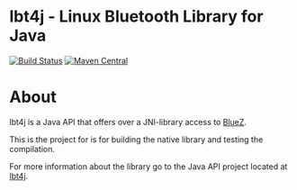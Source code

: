 lbt4j - Linux Bluetooth Library for Java
========================================

[![Build Status](https://travis-ci.org/olir/lbt4j-lib.png)](https://travis-ci.org/olir/lbt4j-lib/builds)
[![Maven Central](https://maven-badges.herokuapp.com/maven-central/de.serviceflow/lbt4j-lib/badge.png)](https://maven-badges.herokuapp.com/maven-central/de.serviceflow/lbt4j-lib)

# About

lbt4j is a Java API that offers over a JNI-library access to [BlueZ](http://www.bluez.org/).

This is the project for is for building the native library and testing the compilation. 

For more information about the library go to the Java API project located at [lbt4j](https://github.com/olir/lbt4j).
